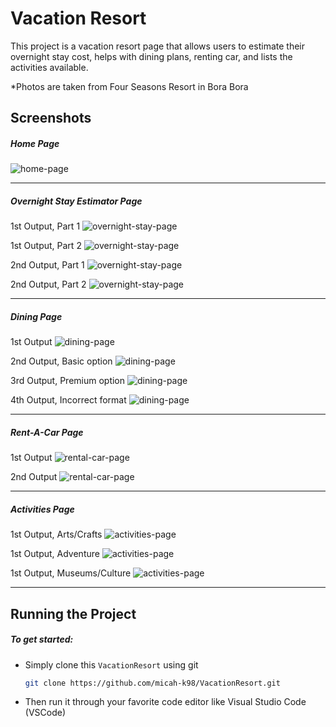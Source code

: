 # Vacation Resort

This project is a vacation resort page that allows users to estimate their overnight stay cost, helps with dining plans, renting car, and lists the activities available.

*Photos are taken from Four Seasons Resort in Bora Bora

## Screenshots

##### Home Page
![home-page](/images/home-page.jpg)

---

##### Overnight Stay Estimator Page
1st Output, Part 1
![overnight-stay-page](/images/overnight-stay-page-1.jpg)

1st Output, Part 2
![overnight-stay-page](/images/overnight-stay-page-2.jpg)

2nd Output, Part 1
![overnight-stay-page](/images/overnight-stay-page-3.jpg)

2nd Output, Part 2
![overnight-stay-page](/images/overnight-stay-page-4.jpg)

---

##### Dining Page
1st Output
![dining-page](/images/dining-page-1.jpg)

2nd Output, Basic option
![dining-page](/images/dining-page-2.jpg)

3rd Output, Premium option
![dining-page](/images/dining-page-3.jpg)

4th Output, Incorrect format
![dining-page](/images/dining-page-4.jpg)

---

##### Rent-A-Car Page
1st Output
![rental-car-page](/images/rental-car-page-1.jpg)

2nd Output
![rental-car-page](/images/rental-car-page-2.jpg)

---

##### Activities Page
1st Output, Arts/Crafts
![activities-page](/images/activities-page-1.jpg)

1st Output, Adventure
![activities-page](/images/activities-page-2.jpg)

1st Output, Museums/Culture
![activities-page](/images/activities-page-3.jpg)

---

## Running the Project

##### To get started:
* Simply clone this ```VacationResort``` using git

    ```bash
    git clone https://github.com/micah-k98/VacationResort.git
    ```
 * Then run it through your favorite code editor like Visual Studio Code (VSCode)